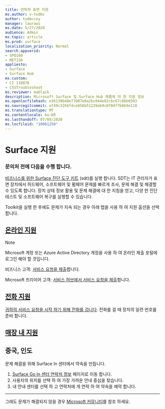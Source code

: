 ```yaml
---
title: 연락처 표면 지원
ms.author: v-todmc
author: todmccoy
manager: laurawi
ms.date: 5/27/2020
audience: Admin
ms.topic: article
ms.prod: surface
localization_priority: Normal
search.appverid:
- SPO160
- MET150
appliesto:
- Surface
- Surface Hub
ms.custom:
- CI 118876
- CSSTroubleshoot
ms.reviewer: mablaik
description: Microsoft Surface 및 Surface Hub 제품에 대 한 지원 정보
ms.openlocfilehash: e36139b48e77907e0a2bc044e82cbc67c8bb6503
ms.sourcegitcommit: ef49c3356fdce856b51239eb9c070df7b869e110
ms.translationtype: MT
ms.contentlocale: ko-KR
ms.lasthandoff: 07/09/2020
ms.locfileid: "10861250"
---
```

# Surface 지원

### 문의처 전에 다음을 수행 합니다.  

[비즈니스를 위한 Surface 진단 도구 키트](https://docs.microsoft.com/surface/surface-diagnostic-toolkit-business) (sdt)를 실행 합니다. SDT는 IT 관리자가 표면 장치에서 하드웨어, 소프트웨어 및 펌웨어 문제를 빠르게 조사, 문제 해결 및 해결할 수 있도록 합니다. 장치 상태 정보 활용 및 문제 해결에 대 한 지침을 얻고, 다양 한 진단 테스트 및 소프트웨어 복구를 실행할 수 있습니다. 

Toolkit을 실행 한 후에도 문제가 지속 되는 경우 아래 탭을 사용 하 여 지원 옵션을 선택 합니다.

## [온라인 지원](#tab/online)

> [!NOTE]
> Microsoft 계정 또는 Azure Active Directory 계정을 사용 하 여 온라인 제출 포털에 로그인 해야 할 것입니다.  

비즈니스 고객: [서비스 요청을 제출](https://support.microsoft.com/supportforbusiness/productselection?sapid=d383b26c-f150-6220-8f1b-e8aa325d9727)합니다. 

Microsoft 프리미어 고객: [서비스 허브에서 서비스 요청을 제출](https://serviceshub.microsoft.com/support/contactsupport)합니다. 

 
## [전화 지원](#tab/phone)

[귀하의 서비스 요청을 시작 하기 위해 전화를 겁니다](https://support.microsoft.com/help/4051701/global-customer-service-phone-numbers). 전화를 걸 때 장치의 일련 번호를 준비 합니다. 

## [매장 내 지원](#tab/instore)

## 중국, 인도

문제 해결을 위해 Surface In 센터에서 약속을 만듭니다.

1. [Surface Go In 센터 연락처 정보](https://support.microsoft.com/help/4498593/find-surface-walk-in-center-contact-information) 페이지로 이동 합니다. 
2. 사용자의 위치를 선택 하 여 가장 가까운 안내 중심을 찾습니다.  
3. 내 안내 센터를 선택 하 고 연락처에 게 연락 하 여 약속을 예약 합니다.


---

그래도 문제가 해결되지 않을 경우 [Microsoft 커뮤니티](https://answers.microsoft.com/)를 참조 하세요.
